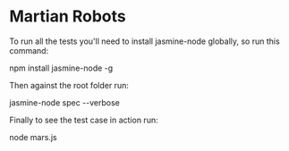 Martian Robots
==============

To run all the tests you'll need to install jasmine-node globally, so run this command:

npm install jasmine-node -g


Then against the root folder run:

jasmine-node spec --verbose


Finally to see the test case in action run:

node mars.js
